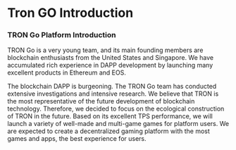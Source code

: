 # Tron GO Introduction

### TRON Go Platform Introduction

TRON Go is a very young team, and its main founding members are blockchain enthusiasts from the United States and Singapore. We have accumulated rich experience in DAPP development by launching many excellent products in Ethereum and EOS.

The blockchain DAPP is burgeoning. The TRON Go team has conducted extensive investigations and intensive research. We believe that TRON is the most representative of the future development of blockchain technology. Therefore, we decided to focus on the ecological construction of TRON in the future. Based on its excellent TPS performance, we will launch a variety of well-made and multi-game games for platform users. We are expected to create a decentralized gaming platform with the most games and apps, the best experience for users.

